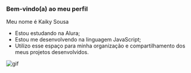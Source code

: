### Bem-vindo(a) ao meu perfil

Meu nome é Kaiky Sousa

- Estou estudando na Alura;
- Estou me desenvolvendo na linguagem JavaScript;
- Utilizo esse espaço para minha organização e compartilhamento dos meus projetos desenvolvidos.

![gif](https://github.com/KaikyXD02/KaikyXD02/assets/171882322/9d921a11-0df8-4ce9-ab0c-2cd7b55a5c9f)
